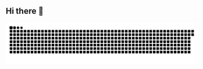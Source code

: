 ## Hi there 👋

<!--
**B-Rajpal/B-Rajpal** is a ✨ _special_ ✨ repository because its `README.md` (this file) appears on your GitHub profile.

Here are some ideas to get you started:

- 🔭 I’m currently working on ...
- 🌱 I’m currently learning ...
- 👯 I’m looking to collaborate on ...
- 🤔 I’m looking for help with ...
- 💬 Ask me about ...
- 📫 How to reach me: ...
- 😄 Pronouns: ...
- ⚡ Fun fact: ...
-->
<picture>
  <source media="(prefers-color-scheme: dark)" srcset="https://raw.githubusercontent.com/B-Rajpal/B-Rajpal/output/github-snake-dark.svg" />
  <source media="(prefers-color-scheme: light)" srcset="https://raw.githubusercontent.com/B-Rajpal/B-Rajpal/output/github-snake.svg" />
  <img alt="github-snake" src="https://raw.githubusercontent.com/B-Rajpal/B-Rajpal/output/github-snake.svg" />
</picture>
